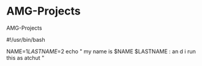 # AMG-Projects
AMG-Projects



  #!/usr/bin/bash

NAME=$1
LASTNAME=$2
echo  " my name is $NAME $LASTNAME   : an d i run this as atchut  "
